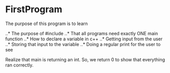 # FirstProgram

The purpose of this program is to learn

..* The purpose of #include <iostream>
..* That all programs need exactly ONE main function
..* How to declare a variable in c++
..* Getting input from the user 
..* Storing that input to the variable
..* Doing a regular print for the user to see

Realize that main is returning an int. So, we return 0 to show that everything ran correctly. 